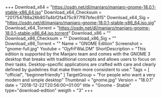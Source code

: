 +++
Download_x64 = "https://osdn.net/dl/manjaro/manjaro-gnome-18.0.1-stable-x86_64.iso"
Download_x64_Checksum = "201754788a26b807a4bf2fa475c977f87bfec815"
Download_x64_Sig = "https://osdn.net/dl/manjaro/manjaro-gnome-18.0.1-stable-x86_64.iso.sig"
Download_x64_Torrent = "https://osdn.net/dl/manjaro/manjaro-gnome-18.0.1-stable-x86_64.iso.torrent"
Download_x86 = ""
Download_x86_Checksum = ""
Download_x86_Sig = ""
Download_x86_Torrent = ""
Name = "GNOME Edition"
Screenshot = "gnome-full.jpg"
Youtube = "OjyfrFWaLDM"
ShortDescription = "This edition is supported by the Manjaro team and comes with the GNOME 3 desktop that breaks with traditional concepts and allows users to focus on their tasks. Desktop-specific applications are crafted with care and clearly defined by guidelines that make them more consistent to use."
Tags = [ "official", "beginnerfriendly" ]
TargetGroup = "For people who want a very modern and simple desktop"
Thumbnail = "gnome.jpg"
Version = "18.0.1"
date = "2018-12-22T20:56:00+01:00"
title = "Gnome - Stable"
type="download-edition"
weigth = "3"
+++

